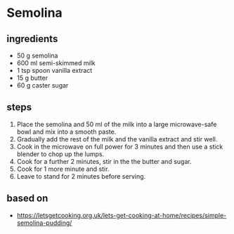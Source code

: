 # Semolina

## ingredients

- 50 g semolina
- 600 ml semi-skimmed milk
- 1 tsp spoon vanilla extract
- 15 g butter
- 60 g caster sugar

## steps

1. Place the semolina and 50 ml of the milk into a large microwave-safe bowl and mix into a smooth paste.
2. Gradually add the rest of the milk and the vanilla extract and stir well.
3. Cook in the microwave on full power for 3 minutes and then use a stick blender to chop up the lumps.
4. Cook for a further 2 minutes, stir in the the butter and sugar.
5. Cook for 1 more minute and stir.
6. Leave to stand for 2 minutes before serving.


## based on

- https://letsgetcooking.org.uk/lets-get-cooking-at-home/recipes/simple-semolina-pudding/